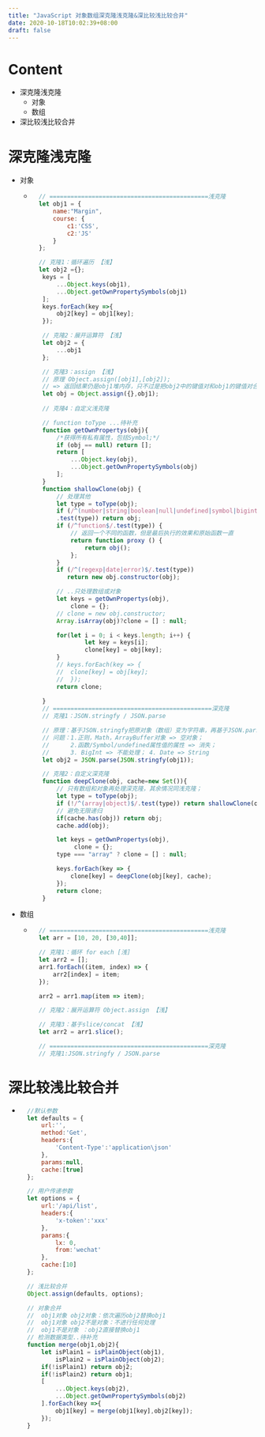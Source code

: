 ```yaml
---
title: "JavaScript 对象数组深克隆浅克隆&深比较浅比较合并"
date: 2020-10-18T10:02:39+08:00
draft: false
---
```

# Content
- 深克隆浅克隆
	- 对象
	- 数组
- 深比较浅比较合并
# 深克隆浅克隆
- 对象	 
	- ```js
		// =============================================浅克隆
		let obj1 = {
			name:"Margin",
			course: {
				c1:'CSS',
				c2:'JS'
			}
		};

		// 克隆1：循环遍历 【浅】
		let obj2 ={};
		 keys = [
			 ...Object.keys(obj1),
			 ...Object.getOwnPropertySymbols(obj1)
		 ];
		 keys.forEach(key =>{
			 obj2[key] = obj1[key];
		 });

		 // 克隆2：展开运算符 【浅】
		 let obj2 = {
			 ...obj1
		 };

		 // 克隆3：assign 【浅】
		 // 原理 Object.assign([obj1],[obj2]); 
		 // => 返回结果仍是obj1堆内存，只不过是把obj2中的键值对和obj1的键值对合在一起
		 let obj = Object.assign({},obj1);
		
		 // 克隆4：自定义浅克隆

		 // function toType ...待补充
		 function getOwnPropertys(obj){
			 /*获得所有私有属性，包括Symbol;*/
			 if (obj == null) return [];
			 return [
				 ...Object.key(obj),
				 ...Object.getOwnPropertySymbols(obj)
			 ];
		 }
		 function shallowClone(obj) {
			 // 处理其他
			 let type = toType(obj);
			 if (/^(number|string|boolean|null|undefined|symbol|bigint)$/
			 .test(type)) return obj;
			 if (/^function$/.test(type)) {
				 // 返回一个不同的函数，但是最后执行的效果和原始函数一直
				 return function proxy () {
					 return obj();
				 };
			 }
			 if (/^(regexp|date|error)$/.test(type)) 
			 	return new obj.constructor(obj);

			 // ..只处理数组或对象
			 let keys = getOwnPropertys(obj),
			 	 clone = {};
			 // clone = new obj.constructor;
			 Array.isArray(obj)?clone = [] : null;

			 for(let i = 0; i < keys.length; i++) {
					 let key = keys[i];
					 clone[key] = obj[key];
			 }
			 // keys.forEach(key => {
			 //	 clone[key] = obj[key];
		 	 //  });
			 return clone;
			 	
		 }
		 // =============================================深克隆
		 // 克隆1：JSON.stringfy / JSON.parse

		 // 原理：基于JSON.stringfy把原对象（数组）变为字符串，再基于JSON.parse把字符串转化为对象或者数组。
		 // 问题：1.正则，Math，ArrayBuffer对象 => 空对象； 
		 //      2.函数/Symbol/undefined属性值的属性 => 消失；  
		 //      3. BigInt => 不能处理； 4. Date => String 
		 let obj2 = JSON.parse(JSON.stringfy(obj1));

		 // 克隆2：自定义深克隆
		 function deepClone(obj, cache=new Set()){
			 // 只有数组和对象再处理深克隆，其余情况同浅克隆； 
			 let type = toType(obj);
			 if (!/^(array|object)$/.test(type)) return shallowClone(obj);
			 // 避免无限递归
			 if(cache.has(obj)) return obj;
			 cache.add(obj);

			 let keys = getOwnPropertys(obj),
				  clone = {};
			 type === "array" ? clone = [] : null;

			 keys.forEach(key => {
				 clone[key] = deepClone(obj[key], cache);
			 });
			 return clone;
		 }
	  ```
- 数组	 
	- ```js
		// =============================================浅克隆
		let arr = [10, 20, [30,40]];

		// 克隆1：循环 for each [浅]
		let arr2 = []; 
		arr1.forEach((item, index) => {
			arr2[index] = item;
		});

		arr2 = arr1.map(item => item);

		// 克隆2：展开运算符 Object.assign 【浅】

		// 克隆3：基于slice/concat 【浅】
		let arr2 = arr1.slice();

		// =============================================深克隆
		// 克隆1:JSON.stringfy / JSON.parse
	  ```

# 深比较浅比较合并
- ```js
	//默认参数
	let defaults = {
		url:'',
		method:'Get',
		headers:{
			'Content-Type':'application\json'
		},
		params:null,
		cache:[true]
	};

	// 用户传递参数
	let options = {
		url:'/api/list',
		headers:{
			'x-token':'xxx'
		},
		params:{
			lx: 0,
			from:'wechat'
		},
		cache:[10]
	};

	// 浅比较合并
	Object.assign(defaults, options);

	// 对象合并
	//  obj1对象 obj2对象：依次遍历obj2替换obj1
	//  obj1对象 obj2不是对象：不进行任何处理
	//  obj1不是对象 ：obj2直接替换obj1
	// 检测数据类型..待补充
	function merge(obj1,obj2){	
		let isPlain1 = isPlainObject(obj1),
			isPlain2 = isPlainObject(obj2);
		if(!isPlain1) return obj2;
		if(!isPlain2) return obj1;
		[
			...Object.keys(obj2),
			...Object.getOwnPropertySymbols(obj2)
		].forEach(key =>{
			obj1[key] = merge(obj1[key],obj2[key]);
		});
	}
  ```